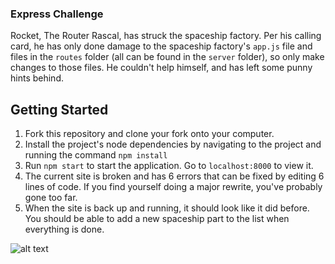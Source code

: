 ### Express Challenge
Rocket, The Router Rascal, has struck the spaceship factory. Per his calling card, he has only done damage to the spaceship factory's `app.js` file and files in the `routes` folder (all can be found in the `server` folder), so only make changes to those files. He couldn't help himself, and has left some punny hints behind.

## Getting Started

1. Fork this repository and clone your fork onto your computer.
2. Install the project's node dependencies by navigating to the project and running the command `npm install`
3. Run `npm start` to start the application. Go to `localhost:8000` to view it.
4. The current site is broken and has 6 errors that can be fixed by editing 6 lines of code. If you find yourself doing a major rewrite, you've probably gone too far.
4. When the site is back up and running, it should look like it did before. You should be able to add a new spaceship part to the list when everything is done.

![alt text](public/images/before.png)
